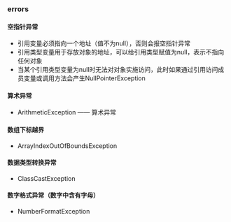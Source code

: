 ### errors
#### 空指针异常
+ 引用变量必须指向一个地址（值不为null），否则会报空指针异常
+ 引用类型变量用于存放对象的地址，可以给引用类型赋值为null，表示不指向任何对象
+ 当某个引用类型变量为null时无法对对象实施访问，此时如果通过引用访问成员变量或调用方法会产生NullPointerException
#### 算术异常
+ ArithmeticException —— 算术异常
    
#### 数组下标越界
+ ArrayIndexOutOfBoundsException

#### 数据类型转换异常
+ ClassCastException

#### 数字格式异常（数字中含有字母）
+ NumberFormatException
